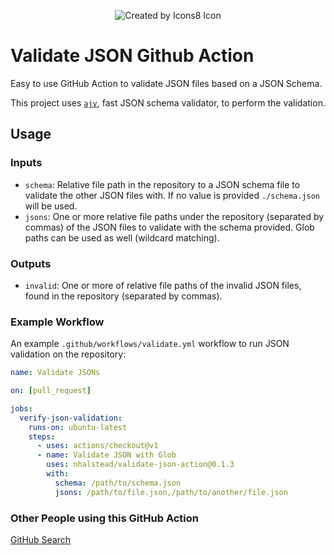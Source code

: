 <p align="center">
  <img src="https://img.icons8.com/color-glass/128/000000/approval.png" alt="Created by Icons8 Icon" />
</p>

# Validate JSON Github Action

Easy to use GitHub Action to validate JSON files based on a JSON Schema.

This project uses [`ajv`](https://github.com/epoberezkin/ajv), fast JSON schema validator, to perform the validation. 

## Usage

### Inputs

- `schema`: Relative file path in the repository to a JSON schema file to validate the other JSON files with. If no value is provided `./schema.json` will be used.
- `jsons`: One or more relative file paths under the repository (separated by commas) of the JSON files to validate with the schema provided. Glob paths can be used as well (wildcard matching).

### Outputs

- `invalid`: One or more of relative file paths of the invalid JSON files, found in the repository (separated by commas).

### Example Workflow

An example `.github/workflows/validate.yml` workflow to run JSON validation on the repository: 

```yaml
name: Validate JSONs

on: [pull_request]

jobs:
  verify-json-validation:
    runs-on: ubuntu-latest
    steps:
      - uses: actions/checkout@v1
      - name: Validate JSON with Glob
        uses: nhalstead/validate-json-action@0.1.3
        with:
          schema: /path/to/schema.json
          jsons: /path/to/file.json,/path/to/another/file.json
```

### Other People using this GitHub Action

[GitHub Search](https://github.com/search?q=nhalstead%2Fvalidate-json-action+extension%3Ayml+extension%3Ayaml+path%3A.github%2Fworkflows+fork%3Atrue&type=Code&ref=advsearch&l=&l=)
